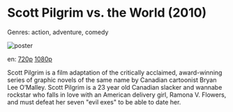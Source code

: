 # Scott Pilgrim vs. the World (2010)

Genres: action, adventure, comedy

![poster](http://image.tmdb.org/t/p/w500/lafRuPbjEQrrHG9QEaoyV2znZC.jpg)

en:
  [720p](magnet:?xt=urn:btih:4547D45617DA1F2576F8B54560D645A5495A23E8&tr=udp://glotorrents.pw:6969/announce&tr=udp://tracker.opentrackr.org:1337/announce&tr=udp://torrent.gresille.org:80/announce&tr=udp://tracker.openbittorrent.com:80&tr=udp://tracker.coppersurfer.tk:6969&tr=udp://tracker.leechers-paradise.org:6969&tr=udp://p4p.arenabg.ch:1337&tr=udp://tracker.internetwarriors.net:1337)
  [1080p](magnet:?xt=urn:btih:F542B0D6AA6346F4AD314BA04A26EB52E37209CA&tr=udp://glotorrents.pw:6969/announce&tr=udp://tracker.opentrackr.org:1337/announce&tr=udp://torrent.gresille.org:80/announce&tr=udp://tracker.openbittorrent.com:80&tr=udp://tracker.coppersurfer.tk:6969&tr=udp://tracker.leechers-paradise.org:6969&tr=udp://p4p.arenabg.ch:1337&tr=udp://tracker.internetwarriors.net:1337)
  


Scott Pilgrim is a film adaptation of the critically acclaimed, award-winning series of graphic novels of the same name by Canadian cartoonist Bryan Lee O’Malley. Scott Pilgrim is a 23 year old Canadian slacker and wannabe rockstar who falls in love with an American delivery girl, Ramona V. Flowers, and must defeat her seven "evil exes" to be able to date her.